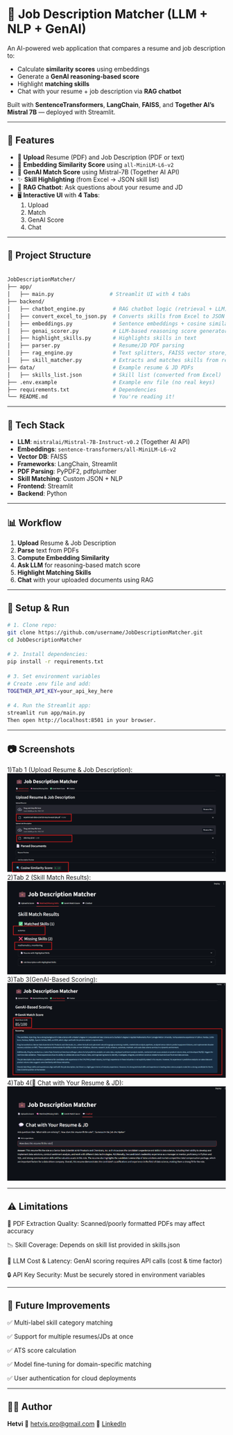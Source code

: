 # 🤖 Job Description Matcher (LLM + NLP + GenAI)

An AI-powered web application that compares a resume and job description to:

- Calculate **similarity scores** using embeddings
- Generate a **GenAI reasoning-based score**
- Highlight **matching skills**
- Chat with your resume + job description via **RAG chatbot**

Built with **SentenceTransformers**, **LangChain**, **FAISS**, and **Together AI’s Mistral 7B** — deployed with Streamlit.

---

## 🚀 Features

- 📂 **Upload** Resume (PDF) and Job Description (PDF or text)
- 📏 **Embedding Similarity Score** using `all-MiniLM-L6-v2`
- 🧠 **GenAI Match Score** using Mistral-7B (Together AI API)
- ✨ **Skill Highlighting** (from Excel → JSON skill list)
- 💬 **RAG Chatbot**: Ask questions about your resume and JD
- 🖥 **Interactive UI** with **4 Tabs**:
  1. Upload
  2. Match
  3. GenAI Score
  4. Chat

---

## 📁 Project Structure

```bash

JobDescriptionMatcher/
├── app/
│   ├── main.py                  # Streamlit UI with 4 tabs
├── backend/
│   ├── chatbot_engine.py         # RAG chatbot logic (retrieval + LLM)
│   ├── convert_excel_to_json.py  # Converts skills from Excel to JSON
│   ├── embeddings.py             # Sentence embeddings + cosine similarity
│   ├── genai_scorer.py           # LLM-based reasoning score generator
│   ├── highlight_skills.py       # Highlights skills in text
│   ├── parser.py                 # Resume/JD PDF parsing
│   ├── rag_engine.py             # Text splitters, FAISS vector store, embeddings
│   ├── skill_matcher.py          # Extracts and matches skills from resume/JD
├── data/                         # Example resume & JD PDFs
│   ├── skills_list.json          # Skill list (converted from Excel)
├── .env.example                  # Example env file (no real keys)
├── requirements.txt              # Dependencies
└── README.md                     # You're reading it!

```

---

## 🧠 Tech Stack

- **LLM**: `mistralai/Mistral-7B-Instruct-v0.2` (Together AI API)
- **Embeddings**: `sentence-transformers/all-MiniLM-L6-v2`
- **Vector DB**: FAISS
- **Frameworks**: LangChain, Streamlit
- **PDF Parsing**: PyPDF2, pdfplumber
- **Skill Matching**: Custom JSON + NLP
- **Frontend**: Streamlit
- **Backend**: Python

---

## 📊 Workflow

1. **Upload** Resume & Job Description
2. **Parse** text from PDFs
3. **Compute Embedding Similarity**
4. **Ask LLM** for reasoning-based match score
5. **Highlight Matching Skills**
6. **Chat** with your uploaded documents using RAG

---

## 🚀 Setup & Run

```bash
# 1. Clone repo:
git clone https://github.com/username/JobDescriptionMatcher.git
cd JobDescriptionMatcher

# 2. Install dependencies:
pip install -r requirements.txt

# 3. Set environment variables
# Create .env file and add:
TOGETHER_API_KEY=your_api_key_here

# 4. Run the Streamlit app:
streamlit run app/main.py
Then open http://localhost:8501 in your browser.

```

---

## 📷 Screenshots

1)Tab 1 (Upload Resume & Job Description):
![alt text](screenshots/Tab1.png)
2)Tab 2 (Skill Match Results):
![alt text](screenshots/Tab2.png)
3)Tab 3(GenAI-Based Scoring):
![alt text](screenshots/Tab3.png)
4)Tab 4(💬 Chat with Your Resume & JD):
![alt text](screenshots/Tab4.png)

---

## ⚠️ Limitations

📄 PDF Extraction Quality: Scanned/poorly formatted PDFs may affect accuracy

📉 Skill Coverage: Depends on skill list provided in skills.json

🧠 LLM Cost & Latency: GenAI scoring requires API calls (cost & time factor)

🔒 API Key Security: Must be securely stored in environment variables

---

## 🔮 Future Improvements

✅ Multi-label skill category matching

✅ Support for multiple resumes/JDs at once

✅ ATS score calculation

✅ Model fine-tuning for domain-specific matching

✅ User authentication for cloud deployments

---

## 🙋‍♀️ Author

**Hetvi**
📧 [hetvis.pro@gmail.com](mailto:hetvis.pro@gmail.com)
🔗 [LinkedIn](https://www.linkedin.com/in/hetvi-sodha-pro/)
